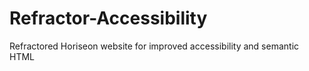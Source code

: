 # Refractor-Accessibility
Refractored Horiseon website for improved accessibility and semantic HTML
